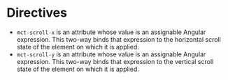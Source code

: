 # Directives

* `mct-scroll-x` is an attribute whose value is an assignable
  Angular expression. This two-way binds that expression to the
  horizontal scroll state of the element on which it is applied.
* `mct-scroll-y` is an attribute whose value is an assignable
  Angular expression. This two-way binds that expression to the
  vertical scroll state of the element on which it is applied.
